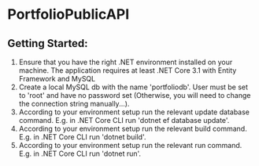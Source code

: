 # PortfolioPublicAPI
 
<h2>Getting Started:</h2>
<ol>
    <li>Ensure that you have the right .NET environment installed on your machine. The application requires at least .NET Core 3.1 with Entity Framework and MySQL</li>
    <li>Create a local MySQL db with the name 'portfoliodb'. User must be set to 'root' and have no password set (Otherwise, you will need to change the connection string manually...).</li>
    <li>According to your environment setup run the relevant update database command. E.g. in .NET Core CLI run 'dotnet ef database update'. </li>
    <li>According to your environment setup run the relevant build command. E.g. in .NET Core CLI run 'dotnet build'. </li>
    <li>According to your environment setup run the relevant run command. E.g. in .NET Core CLI run 'dotnet run'. </li>
</ol>
